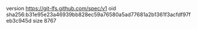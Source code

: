 version https://git-lfs.github.com/spec/v1
oid sha256:b31e95e23a46939bb828ec59a76580a5ad77681a2b1361f3acfdf97feb3c945d
size 8767
